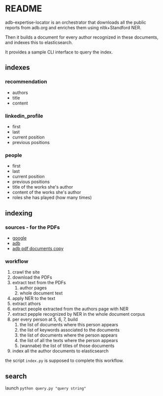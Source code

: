 # README

adb-expertise-locator is an orchestrator that downloads all the public reports from adb.org and enriches them using nltk+Standford NER.

Then it builds a document for every author recognized in these documents, and indexes this to elasticsearch.

It provides a sample CLI interface to query the index.

## indexes

### recommendation

- authors
- title
- content

### linkedin_profile

- first
- last
- current position
- previous positions

### people

- first
- last
- current position
- previous positions
- title of the works she's author
- content of the works she's author
- roles she has played (how many times)

## indexing

### sources - for the PDFs

- [google](https://github.com/MarioVilas/googlesearch)
- [adb](https://www.adb.org/projects/documents)
- [adb pdf documents copy](https://drive.google.com/drive/folders/1IL4YCK8-JqIf63KN4Wk7qb5nPCkDcyGD?usp=sharing)

### workflow

1. crawl the site
2. download the PDFs
3. extract text from the PDFs
   1. author pages
   2. whole document text
4. apply NER to the text
5. extract athors
6. extract people extracted from the authors page with NER
7. extract pepple recognized by NER in the whole document corpus
8. per every person at 5, 6, 7, build
   1. the list of documents where this person appears
   2. the list of keywords associated to the documents
   3. the list of documents where the person appears
   4. the list of all the texts where the person appears
   5. (wannabe) the list of titles of those documents
9. index all the author documents to elasticsearch

the script `index.py` is supposed to complete this workflow.

## search

launch `python query.py "query string"`
